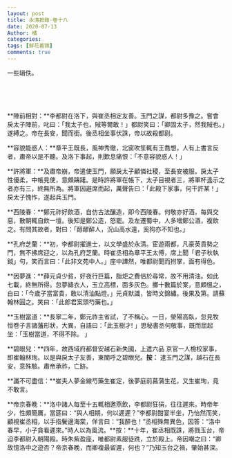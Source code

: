 ```yaml
---
layout: post
title: 永清摭錄·卷十八
date: 2020-07-13
Author: 橘
categories: 
tags: [鲜花着锦]
comments: true
---
```


一些辑佚。

<!-- more -->

<br>

<br>

<br>



**陣前相對：**李都尉在洛下，與崔丞相定友善。玉門之謀，都尉多豫之。嘗會戾太子陣前，叱曰：「我太子也，賊等爾敢！」都尉笑曰：「卿固太子，然我賊也。」遂縛之。帝在長安，聞而銜。後丞相坐事伏誅，帝以故殺都尉。

**容貌能惑人：**章平王既長，風神秀徹，北窗吹笙輒有王喬想，人有上書言反者，肅帝以是不聽。及洛下事起，則歎息痛恨：「不意容貌惑人！」

**許將軍：**及肅帝崩，帝遣使玉門，願戾太子顧憐社稷，至長安被服。戾太子性優柔，中帳見使，意頗躊躇。是時許將軍在帳下，太子目視者三，將軍杯盞示之者亦有三，終無所為。將軍因避席而起，厲聲告曰：「此殿下家事，何干許某！」戾太子愧怍，遂起兵玉門。

**西陵春：**鄭元祚好飲酒，自仿古法釀造，即今西陵春。何敬亦好酒，每與交惡，散朝輒自飲一壇。後知是鄭公造，怒罷。及左遷蜀中，人多嗜鄭公酒，複飲之。有問其故者，對曰：「醇醪醉人，況山高水遠，奚狗亦不知也。」

**孔府芝蘭：**初，李都尉擢進士，以文學盛於永清。宦遊兩都，凡豪英貴勢之門，無不拂席迎之，以為孔府芝蘭。時崔丞相為章平王太傅，席上聞「君子秋執鉞」句，笑而言曰：「此非文苑中人。」座中譁然，唯都尉聞而拊掌，面有得色。

**因夢進：**薛元貞少貧，好夜行巨篇，脂炬之費倍於尋常，故不用清油。如此七載，終無所得。忽夢絳衣人，玉立高標，面多灰色。擲十數篇於案，意頗慍之，白曰：「今歲子當富貴，敢以清油點燈。」元貞默識，皆時文錦繡。後果及第。請蘇翰林圓之。笑曰：「此郎君案頭芍藥也。」

**玉樹當道：**長寧二年，鄭元祚主省試，了不稱心。一日，滎陽高臥，忽見牧恒卷子言諸藩形狀，大異，自語曰：「此玉樹才! 」思秘書丞何敬事，既而屈起坐：「玉樹當道，不得不除。 」

**碧眼兒：**四年，故西域府都督安越石新失國，上遣六品 京官一人檢校家事，即崔翰林珣。以是與戾太子友善，東闈呼之碧眼兒。**按：** 逮玉門之謀，越石在長安，意殊駭。肅帝承祚，亡跡。

**讖不可盡信：**崔夫人夢金線芍藥生崔定，後夢庭前菖蒲生花，又生崔珣，竟不敢言。

**帝京春晚：**洛中諸人每至十五輒相邀燕飲，李都尉狂狷，往往遲來。時帝年少，性頗簡厲，當筵曰：“與人相期，何以遲遲？”李都尉酣宴半坐，乃怡然而笑，顧視崔丞相，以手指鬢邊海棠，佯言曰：“我醉也！”丞相殊無異色，因答：“洛中春早，小子貪看遲來。”時人以為風流。**按：**十年，崔丞相既誅，將戮玉台，帝迫李都尉入朝陽殿。時朱紫盈座，唯都尉素服徒跣，立於殿上。帝因嘲之曰：“卿故憶洛中之遊否？帝京春晚，而卿複最留遲，何也？”乃知玉台之禍，肇始甚深。